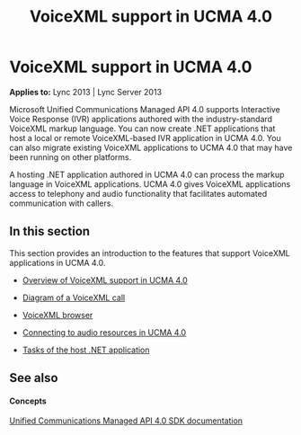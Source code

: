 ﻿---
title: VoiceXML support in UCMA 4.0
TOCTitle: VoiceXML support in UCMA 4.0
ms:assetid: 064392c2-b82a-4d1f-a239-8eabb8fae2c4
ms:mtpsurl: https://msdn.microsoft.com/library/Dn466119(v=office.15)
ms:contentKeyID: 57103412
ms.date: 07/25/2014
mtps_version: v=office.15
---

# VoiceXML support in UCMA 4.0


**Applies to:** Lync 2013 | Lync Server 2013

Microsoft Unified Communications Managed API 4.0 supports Interactive Voice Response (IVR) applications authored with the industry-standard VoiceXML markup language. You can now create .NET applications that host a local or remote VoiceXML-based IVR application in UCMA 4.0. You can also migrate existing VoiceXML applications to UCMA 4.0 that may have been running on other platforms.

A hosting .NET application authored in UCMA 4.0 can process the markup language in VoiceXML applications. UCMA 4.0 gives VoiceXML applications access to telephony and audio functionality that facilitates automated communication with callers.

## In this section

This section provides an introduction to the features that support VoiceXML applications in UCMA 4.0.

  - [Overview of VoiceXML support in UCMA 4.0](overview-of-voicexml-support-in-ucma-4-0.md)

  - [Diagram of a VoiceXML call](diagram-of-a-voicexml-call.md)

  - [VoiceXML browser](voicexml-browser.md)

  - [Connecting to audio resources in UCMA 4.0](connecting-to-audio-resources-in-ucma-4-0.md)

  - [Tasks of the host .NET application](tasks-of-the-host-net-application.md)

## See also

#### Concepts

[Unified Communications Managed API 4.0 SDK documentation](unified-communications-managed-api-4-0-sdk-documentation.md)

